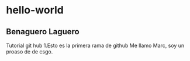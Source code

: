 # hello-world
## Benaguero Laguero
Tutorial git hub
1.Esto es la primera rama de github
Me llamo Marc, soy un proaso de de csgo.
